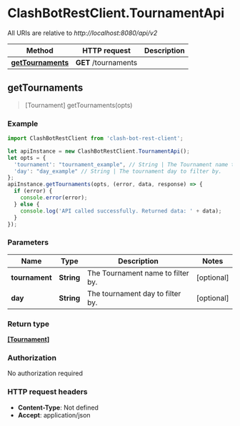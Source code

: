 # ClashBotRestClient.TournamentApi

All URIs are relative to *http://localhost:8080/api/v2*

Method | HTTP request | Description
------------- | ------------- | -------------
[**getTournaments**](TournamentApi.md#getTournaments) | **GET** /tournaments | 



## getTournaments

> [Tournament] getTournaments(opts)



### Example

```javascript
import ClashBotRestClient from 'clash-bot-rest-client';

let apiInstance = new ClashBotRestClient.TournamentApi();
let opts = {
  'tournament': "tournament_example", // String | The Tournament name to filter by.
  'day': "day_example" // String | The tournament day to filter by.
};
apiInstance.getTournaments(opts, (error, data, response) => {
  if (error) {
    console.error(error);
  } else {
    console.log('API called successfully. Returned data: ' + data);
  }
});
```

### Parameters


Name | Type | Description  | Notes
------------- | ------------- | ------------- | -------------
 **tournament** | **String**| The Tournament name to filter by. | [optional] 
 **day** | **String**| The tournament day to filter by. | [optional] 

### Return type

[**[Tournament]**](Tournament.md)

### Authorization

No authorization required

### HTTP request headers

- **Content-Type**: Not defined
- **Accept**: application/json

